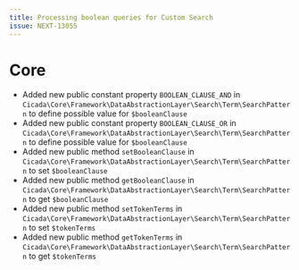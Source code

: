 ```yaml
---
title: Processing boolean queries for Custom Search
issue: NEXT-13055
---
```

# Core
*  Added new public constant property `BOOLEAN_CLAUSE_AND` in `Cicada\Core\Framework\DataAbstractionLayer\Search\Term\SearchPattern` to define possible value for `$booleanClause`
*  Added new public constant property `BOOLEAN_CLAUSE_OR` in `Cicada\Core\Framework\DataAbstractionLayer\Search\Term\SearchPattern` to define possible value for `$booleanClause`
*  Added new public method `setBooleanClause` in `Cicada\Core\Framework\DataAbstractionLayer\Search\Term\SearchPattern` to set `$booleanClause`
*  Added new public method `getBooleanClause` in `Cicada\Core\Framework\DataAbstractionLayer\Search\Term\SearchPattern` to get `$booleanClause`
*  Added new public method `setTokenTerms` in `Cicada\Core\Framework\DataAbstractionLayer\Search\Term\SearchPattern` to set `$tokenTerms`
*  Added new public method `getTokenTerms` in `Cicada\Core\Framework\DataAbstractionLayer\Search\Term\SearchPattern` to get `$tokenTerms`
